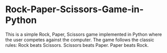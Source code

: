 # Rock-Paper-Scissors-Game-in-Python
This is a simple Rock, Paper, Scissors game implemented in Python where the user competes against the computer. The game follows the classic rules:  Rock beats Scissors. Scissors beats Paper. Paper beats Rock.
